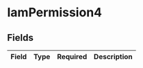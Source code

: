 # IamPermission4


## Fields

| Field       | Type        | Required    | Description |
| ----------- | ----------- | ----------- | ----------- |